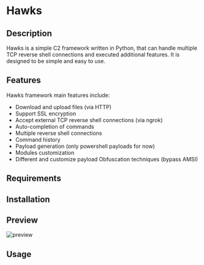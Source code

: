 # Hawks 

## Description
Hawks is a simple C2 framework written in Python, that can handle multiple TCP reverse shell connections and executed additional features. It is designed to be simple and easy to use. 

## Features

Hawks framework main features include:

- Download and upload files (via HTTP)
- Support SSL encryption 
- Accept external TCP reverse shell connections (via ngrok)
- Auto-completion of commands
- Multiple reverse shell connections
- Command history
- Payload generation (only powershell payloads for now)
- Modules customization
- Different and customize payload Obfuscation techniques (bypass AMSI)

## Requirements

## Installation


## Preview
![preview](https://github.com/0xNickk/Hawks/assets/96845504/e3e6c604-3c0f-4e32-abef-9a37ac6a8c93)


## Usage




